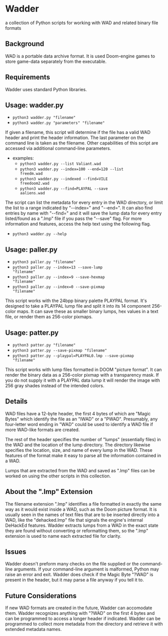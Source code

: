 # Wadder

a collection of Python scripts for working with WAD and related binary 
file formats

## Background

WAD is a portable data archive format. It is used Doom-engine games to 
store game-data separately from the executable.

## Requirements

Wadder uses standard Python libraries.

## Usage: wadder.py

- <code>python3 wadder.py "filename"</code>
- <code>python3 wadder.py "parameters" "filename"</code>

If given a filename, this script will determine if the file has a valid 
WAD header and print the header information. The last parameter on the 
command line is taken as the filename. Other capabilities of this script 
are accessed via additional command-line parameters.

- examples:
  + <code>python3 wadder.py --list Valiant.wad</code>
  + <code>python3 wadder.py --index=100 --end=120 --list freedm.wad</code>
  + <code>python3 wadder.py --indexed --find=VILE freedoom2.wad</code>
  + <code>python3 wadder.py --find=PLAYPAL --save aaliens.wad</code>

The script can list the metadata for every entry in the WAD directory, 
or limit the list to a range indicated by "--index=" and "--end=". It 
can also find entries by name with "--find=" and it will save the lump 
data for every entry listed/found as a ".lmp" file if you pass the 
"--save" flag. For more information and features, access the help text 
using the following flag.

- <code>python3 wadder.py --help</code>

## Usage: paller.py

- <code>python3 paller.py "filename"</code>
- <code>python3 paller.py --index=13 --save-lump "filename"</code>
- <code>python3 paller.py --index=9 --save-hexmap "filename"</code>
- <code>python3 paller.py --index=0 --save-pixmap "filename"</code>

This script works with the 24bpp binary palette PLAYPAL format. It's 
designed to take a PLAYPAL lump file and split it into its 14 component 
256-color maps. It can save these as smaller binary lumps, hex values in 
a text file, or render them as 256-color pixmaps.

## Usage: patter.py

- <code>python3 patter.py "filename"</code>
- <code>python3 patter.py --save-pixmap "filename"</code>
- <code>python3 patter.py --playpal=PLAYPAL0.lmp --save-pixmap "filename"</code>

This script works with lump files formatted in DOOM "picture format". It 
can render the binary data as a 256-color pixmap with a transparency 
mask. If you do not supply it with a PLAYPAL data lump it will render 
the image with 256 gray shades instead of the intended colors.

## Details

WAD files have a 12-byte header, the first 4 bytes of which are "Magic 
Bytes" which identify the file as an "IWAD" or a "PWAD". Presumably, any 
four-letter word ending in "WAD" could be used to identify a WAD file if 
more WAD-like formats are created.

The rest of the header specifies the number of "lumps" (essentially 
files) in the WAD and the location of the lump directory. The directory 
likewise specifies the location, size, and name of every lump in the 
WAD. These features of the format make it easy to parse all the 
information contained in a WAD.

Lumps that are extracted from the WAD and saved as ".lmp" files can be 
worked on using the other scripts in this collection.

## About the ".lmp" Extension

The filename extension ".lmp" identifies a file formatted in exactly the 
same way as it would exist inside a WAD, such as the Doom picture 
format. It is usually seen in the names of text files that are to be 
inserted directly into a WAD, like the "dehacked.lmp" file that signals 
the engine's internal DeHackEd features. Wadder extracts lumps from a 
WAD in the exact state they are found without converting or reformatting 
them, so the ".lmp" extension is used to name each extracted file for 
clarity.

## Issues

Wadder doesn't preform many checks on the file supplied or the 
command-line arguments. If your command-line argument is malformed, 
Python may raise an error and exit. Wadder does check if the Magic Byte 
"?WAD" is present in the header, but it may parse a file anyway if you 
tell it to.

## Future Considerations

If new WAD formats are created in the future, Wadder can accomodate 
them. Wadder recognizes anything with "?WAD" on the first 4 bytes and 
can be programmed to access a longer header if indicated. Wadder can be 
programmed to collect more metadata from the directory and retrieve it 
with extended metadata names.
